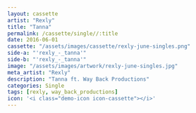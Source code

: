 ```yaml
---
layout: cassette
artist: "Rexly"
title: "Tanna"
permalink: /cassette/single//:title
date: 2016-06-01
cassette: "/assets/images/cassette/rexly-june-singles.png"
side-a: "'rexly_-_tanna'"
side-b: "'rexly_-_tanna'"
image: "/assets/images/artwork/rexly-june-singles.jpg"
meta_artist: "Rexly"
description: "Tanna ft. Way Back Productions"
categories: Single
tags: [rexly, way_back_productions]
icon: '<i class="demo-icon icon-cassette"></i>'
---
```

